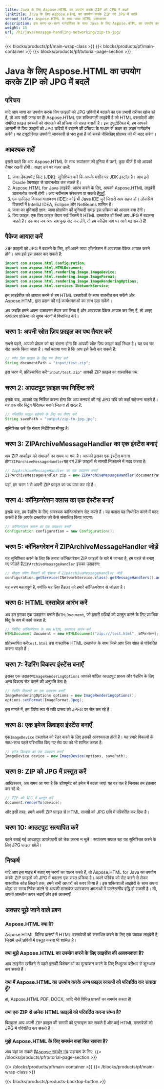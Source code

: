 ```yaml
---
title: Java के लिए Aspose.HTML का उपयोग करके ZIP को JPG में बदलें
linktitle: Java के लिए Aspose.HTML का उपयोग करके ZIP को JPG में बदलें
second_title: Aspose.HTML के साथ जावा HTML प्रसंस्करण
description: इस चरण-दर-चरण मार्गदर्शिका के साथ Java के लिए Aspose.HTML का उपयोग करके ZIP फ़ाइलों को JPG छवियों में परिवर्तित करना सीखें।
weight: 15
url: /hi/java/message-handling-networking/zip-to-jpg/
---
```


{{< blocks/products/pf/main-wrap-class >}}
{{< blocks/products/pf/main-container >}}
{{< blocks/products/pf/tutorial-page-section >}}

# Java के लिए Aspose.HTML का उपयोग करके ZIP को JPG में बदलें

## परिचय
यदि आप जावा का उपयोग करके ज़िप फ़ाइलों को JPG छवियों में बदलने का एक प्रभावी तरीका खोज रहे हैं, तो आप सही जगह पर हैं! Aspose.HTML एक शक्तिशाली लाइब्रेरी है जो HTML दस्तावेज़ों और संबंधित फ़ाइल स्वरूपों को संभालने की प्रक्रिया को सरल बनाती है। इस ट्यूटोरियल में, हम आपको आसानी से ज़िप फ़ाइलों को JPG छवियों में बदलने की प्रक्रिया के माध्यम से कदम दर कदम मार्गदर्शन करेंगे। यह ट्यूटोरियल उपयोगी जानकारी से भरा हुआ है जो सबसे नौसिखिए प्रोग्रामर की भी मदद करेगा।
## आवश्यक शर्तें
इससे पहले कि आप Aspose.HTML के साथ रूपांतरण की दुनिया में उतरें, कुछ चीजें हैं जो आपको तैयार रखनी होंगी। आइए उन पर नज़र डालें:
1. जावा डेवलपमेंट किट (JDK): सुनिश्चित करें कि आपके मशीन पर JDK इंस्टॉल है। आप इसे Oracle वेबसाइट से डाउनलोड कर सकते हैं।
2.  Aspose.HTML for Java लाइब्रेरी: आरंभ करने के लिए, आपको Aspose.HTML लाइब्रेरी डाउनलोड करनी होगी। आप नवीनतम संस्करण पा सकते हैं[यहाँ](https://releases.aspose.com/html/java/).
3. एक एकीकृत विकास वातावरण (IDE): कोई भी Java IDE चुनें जिससे आप सहज हों। लोकप्रिय विकल्पों में IntelliJ IDEA, Eclipse और NetBeans शामिल हैं।
4. जावा का बुनियादी ज्ञान: जावा प्रोग्रामिंग की बुनियादी समझ इस प्रक्रिया को आसान बना देगी।
5. ज़िप फ़ाइल: एक ज़िप फ़ाइल तैयार रखें जिसमें वे HTML दस्तावेज़ हों जिन्हें आप JPG में बदलना चाहते हैं।
एक बार जब आप सब कुछ सेट कर लेंगे, तो हम कोडिंग भाग पर आगे बढ़ सकते हैं!
## पैकेज आयात करें
ZIP फ़ाइलों को JPG में बदलने के लिए, हमें अपने जावा एप्लिकेशन में आवश्यक पैकेज आयात करने होंगे। आप इसे इस प्रकार कर सकते हैं:
```java
import com.aspose.html.Configuration;
import com.aspose.html.HTMLDocument;
import com.aspose.html.rendering.image.ImageDevice;
import com.aspose.html.rendering.image.ImageFormat;
import com.aspose.html.rendering.image.ImageRenderingOptions;
import com.aspose.html.services.INetworkService;
```
इन लाइब्रेरीज़ को आयात करने से हम HTML दस्तावेज़ों के साथ बातचीत कर सकेंगे और Aspose.HTML द्वारा प्रदान की गई कार्यक्षमताओं का लाभ उठा सकेंगे।

अब जबकि हमने अपना वातावरण तैयार कर लिया है और आवश्यक पैकेज आयात कर लिए हैं, तो आइए रूपांतरण प्रक्रिया को सुगम चरणों में विभाजित करें।
## चरण 1: अपनी स्रोत ज़िप फ़ाइल का पथ तैयार करें
सबसे पहले, आपको प्रोग्राम को यह बताना होगा कि आपकी स्रोत ज़िप फ़ाइल कहाँ स्थित है। यह पथ चर सेट करके किया जाता है। यहाँ बताया गया है कि आप इसे कैसे कर सकते हैं:
```java
// स्रोत ज़िप फ़ाइल के लिए पथ तैयार करें
String documentPath = "input/test.zip";
```
 इस चरण में, प्रतिस्थापित करें`"input/test.zip"` आपकी ZIP फ़ाइल का वास्तविक पथ. 
## चरण 2: आउटपुट फ़ाइल पथ निर्दिष्ट करें
इसके बाद, आपको यह निर्दिष्ट करना होगा कि आप कनवर्ट की गई JPG छवि को कहाँ सहेजना चाहते हैं। यह एक और स्ट्रिंग वैरिएबल बनाने जितना ही सरल है:
```java
// परिवर्तित फ़ाइल सहेजने के लिए पथ तैयार करें
String savePath = "output/zip-to-jpg.jpg";
```
सुनिश्चित करें कि गंतव्य निर्देशिका मौजूद है!
## चरण 3: ZIPArchiveMessageHandler का एक इंस्टेंस बनाएं
 अब ZIP आर्काइव को संभालने का समय आ गया है। आपको इसका एक इंस्टेंस बनाना होगा`ZIPArchiveMessageHandler`यह वर्ग ZIP फ़ाइलों से सामग्री निकालने में मदद करता है:
```java
// ZipArchiveMessageHandler का एक उदाहरण बनाएँ
ZIPArchiveMessageHandler zip = new ZIPArchiveMessageHandler(documentPath);
```
यहां, हम चरण 1 से अपनी ZIP फ़ाइल का पथ पास कर रहे हैं।
## चरण 4: कॉन्फ़िगरेशन क्लास का एक इंस्टेंस बनाएँ
इसके बाद, हम रेंडरिंग के लिए आवश्यक कॉन्फ़िगरेशन सेट करते हैं। यह क्लास यह निर्धारित करने में मदद करती है कि आपके दस्तावेज़ को कैसे संसाधित किया जाएगा:
```java
// कॉन्फ़िगरेशन क्लास का एक उदाहरण बनाएँ
Configuration configuration = new Configuration();
```
## चरण 5: कॉन्फ़िगरेशन में ZIPArchiveMessageHandler जोड़ें
 यह सुनिश्चित करने के लिए कि हमारा कॉन्फ़िगरेशन ZIP फ़ाइलों के बारे में जानता है, हम पहले से बनाए गए जोड़ते हैं`ZIPArchiveMessageHandler` इसका उदाहरण:
```java
// मौजूदा संदेश हैंडलरों की श्रृंखला में ZipArchiveMessageHandler जोड़ें
configuration.getService(INetworkService.class).getMessageHandlers().addItem(zip);
```
यह चरण महत्वपूर्ण है, क्योंकि यह ज़िप हैंडलर को हमारे कॉन्फ़िगरेशन से जोड़ता है।
## चरण 6: HTML दस्तावेज़ आरंभ करें
 अब हम इसका एक उदाहरण बनाते हैं`HTMLDocument`, जो हमारी छवियों को प्रस्तुत करने के लिए प्रारंभिक बिंदु के रूप में कार्य करता है:
```java
// निर्दिष्ट कॉन्फ़िगरेशन के साथ HTML दस्तावेज़ आरंभ करें
HTMLDocument document = new HTMLDocument("zip:///test.html", कॉन्फ़िगरेशन);
```
 प्रतिस्थापित करें`test.html` उस वास्तविक HTML दस्तावेज़ के साथ जिसे आप ज़िप संग्रह से परिवर्तित करना चाहते हैं।
## चरण 7: रेंडरिंग विकल्प इंस्टेंस बनाएँ
 इसका एक उदाहरण`ImageRenderingOptions` आपको वांछित आउटपुट प्रारूप और रेंडरिंग के लिए अन्य विकल्प सेट करने की अनुमति देता है:
```java
// रेंडरिंग विकल्पों का एक उदाहरण बनाएँ
ImageRenderingOptions options = new ImageRenderingOptions();
options.setFormat(ImageFormat.Jpeg);
```
इस मामले में, हम विशेष रूप से छवि प्रारूप को JPEG पर सेट कर रहे हैं।
## चरण 8: एक इमेज डिवाइस इंस्टेंस बनाएँ
 एक`ImageDevice` दस्तावेज़ को रेंडर करने के लिए इसकी आवश्यकता होती है। यह हमारे विकल्पों के साथ-साथ पहले परिभाषित किए गए सेव पथ को भी शामिल करता है:
```java
// इमेज डिवाइस का एक उदाहरण बनाएँ
ImageDevice device = new ImageDevice(options, savePath);
```
## चरण 9: ZIP को JPG में प्रस्तुत करें
आखिरकार, अब समय आ गया है कि डॉक्यूमेंट को इमेज में बदला जाए! यह वह पल है जिसका हम इंतज़ार कर रहे थे:
```java
// ZIP को JPG में प्रस्तुत करें
document.renderTo(device);
```
और इसी तरह, हमने अपनी ZIP फ़ाइल से HTML सामग्री को JPG छवि में परिवर्तित कर दिया है। 
## चरण 10: आउटपुट सत्यापित करें
पहले बताई गई आउटपुट डायरेक्टरी को चेक करना न भूलें। रूपांतरण सफल रहा यह सुनिश्चित करने के लिए JPG फ़ाइल खोलें।
## निष्कर्ष
यदि आप इस गाइड में बताए गए चरणों का पालन करते हैं, तो Aspose.HTML for Java का उपयोग करके ZIP फ़ाइलों को JPG में बदलना एक सरल प्रक्रिया है। अपने परिवेश को सेट करने से लेकर वास्तविक कोड लिखने तक, हमने सभी आधारों को कवर किया है। इस शक्तिशाली लाइब्रेरी के साथ अपना थोड़ा सा समय निवेश करने से आपकी दस्तावेज़ प्रसंस्करण क्षमताओं में उल्लेखनीय वृद्धि हो सकती है। तो, अपनी आस्तीन ऊपर चढ़ाएँ और इसे आज़माएँ!
## अक्सर पूछे जाने वाले प्रश्न
### Aspose.HTML क्या है?
Aspose.HTML विभिन्न प्रारूपों में HTML दस्तावेजों को संसाधित करने के लिए एक व्यापक लाइब्रेरी है, जिसमें उन्हें छवियों में प्रस्तुत करना भी शामिल है।
### क्या मुझे Aspose.HTML का उपयोग करने के लिए लाइसेंस की आवश्यकता है?
आप लाइसेंस खरीदने से पहले इसकी विशेषताओं का मूल्यांकन करने के लिए निःशुल्क परीक्षण से शुरुआत कर सकते हैं।
### क्या मैं Aspose.HTML का उपयोग करके अन्य फ़ाइल स्वरूपों को परिवर्तित कर सकता हूँ?
हां, Aspose.HTML PDF, DOCX, आदि जैसे विभिन्न प्रारूपों का समर्थन करता है!
### क्या एक ZIP से अनेक HTML फ़ाइलों को परिवर्तित करना संभव है?
बिल्कुल! आप अपनी ZIP फ़ाइल की सामग्री को पुनरावृत्त कर सकते हैं और कई HTML दस्तावेज़ों को JPG में परिवर्तित कर सकते हैं।
### मुझे Aspose.HTML के लिए समर्थन कहां मिल सकता है?
 आप यहां जा सकते हैं[Aspose समर्थन मंच](https://forum.aspose.com/c/html/29) सहायता के लिए.
{{< /blocks/products/pf/tutorial-page-section >}}

{{< /blocks/products/pf/main-container >}}
{{< /blocks/products/pf/main-wrap-class >}}

{{< blocks/products/products-backtop-button >}}
